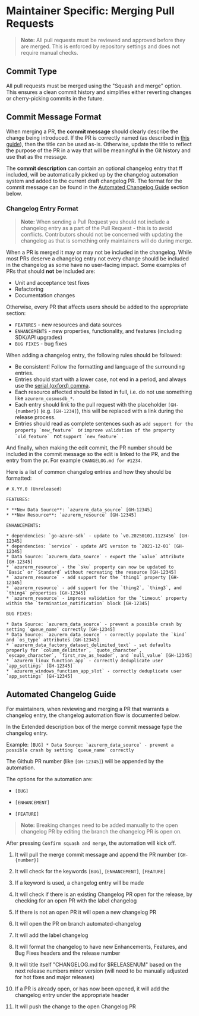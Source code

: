 # Maintainer Specific: Merging Pull Requests

> **Note:** All pull requests must be reviewed and approved before they are merged. This is enforced by repository settings and does not require manual checks.

##  Commit Type

All pull requests must be merged using the "Squash and merge" option. This ensures a clean commit history and simplifies either reverting changes or cherry-picking commits in the future. 


##  Commit Message Format
When merging a PR, the **commit message** should clearly describe the change being introduced. If the PR is correctly named (as described in [this guide](guide-opening-a-pr.md)), then the title can be used as-is. Otherwise, update the title to reflect the purpose of the PR in a way that will be meaningful in the Git history and use that as the message.

The **commit description** can contain an optional changelog entry that ff included, will be automatically picked up by the changelog automation system and added to the current draft changelog PR. The format for the commit message can be found in the [Automated Changelog Guide](#automated-changelog-guide) section below.

### Changelog Entry Format

> **Note:** When sending a Pull Request you should not include a changelog entry as a part of the Pull Request - this is to avoid conflicts. Contributors should not be concerned with updating the changelog as that is something only maintainers will do during merge.

When a PR is merged it may or may not be included in the changelog. While most PRs deserve a changelog entry not every change should be included in the changelog as some have no user-facing impact. Some examples of PRs that should **not** be included are:

- Unit and acceptance test fixes
- Refactoring
- Documentation changes

Otherwise, every PR that affects users should be added to the appropriate section:

* `FEATURES` - new resources and data sources
* `ENHANCEMENTS` - new properties, functionality, and features (including SDK/API upgrades)
* `BUG FIXES` - bug fixes

When adding a changelog entry, the following rules should be followed:

* Be consistent! Follow the formatting and language of the surrounding entries.
* Entries should start with a lower case, not end in a period, and always use the [serial (oxford) comma](https://en.wikipedia.org/wiki/Serial_comma).
* Each resource affected should be listed in full, i.e. do not use something like `azurerm_cosmosdb_*`.
* Each entry should link to the pull request with the placeholder `[GH-{number}]` (e.g. `[GH-1234]`), this will be replaced with a link during the release process.
* Entries should read as complete sentences such as ``add support for the property `new_feature` `` or ``improve validation of the property `old_feature` `` not ``support `new_feature` ``.

And finally, when making the edit commit, the PR number should be included in the commit message so the edit is linked to the PR, and the entry from the pr. For example `CHANGELOG.md for #1234`.

Here is a list of common changelog entries and how they should be formatted:

```
# X.YY.0 (Unreleased)

FEATURES:

* **New Data Source**: `azurerm_data_source` [GH-12345]
* **New Resource**: `azurerm_resource` [GH-12345]

ENHANCEMENTS:

* dependencies: `go-azure-sdk` - update to `v0.20250101.1123456` [GH-12345]
* dependencies: `service` - update API version to `2021-12-01` [GH-12345]
* Data Source: `azurerm_data_source` - export the `value` attribute [GH-12345]
* `azurerm_resource` - the `sku` property can now be updated to `Basic` or `Standard` without recreating the resource [GH-12345]
* `azurerm_resource` - add support for the `thing1` property [GH-12345]
* `azurerm_resource` - add support for the `thing2`, `thing3`, and `thing4` properties [GH-12345]
* `azurerm_resource` - improve validation for the `timeout` property within the `termination_notification` block [GH-12345]

BUG FIXES:

* Data Source: `azurerm_data_source` - prevent a possible crash by setting `queue_name` correctly [GH-12345]
* Data Source: `azurerm_data_source` - correctly populate the `kind` and `os_type` attributes [GH-12345]
* `azurerm_data_factory_dataset_delimited_text` - set defaults properly for `column_delimiter`, `quote_character`, `escape_character`, `first_row_as_header`, and `null_value` [GH-12345]
* `azurerm_linux_function_app` - correctly deduplicate user `app_settings` [GH-12345]
* `azurerm_windows_function_app_slot` - correctly deduplicate user `app_settings` [GH-12345]
```

## Automated Changelog Guide
For maintainers, when reviewing and merging a PR that warrants a changelog entry, the changelog automation flow is documented below.

In the Extended description box of the merge commit message type the changelog entry. 

Example: ```[BUG] * Data Source: `azurerm_data_source` - prevent a possible crash by setting `queue_name` correctly```

The Github PR number (like `[GH-12345]`) will be appended by the automation.

The options for the automation are:

* `[BUG]`

* `[ENHANCEMENT]`

* `[FEATURE]`

> **Note:** Breaking changes need to be added manually to the open changelog PR by editing the branch the changelog PR is open on. 


After pressing `Confirm squash and merge`, the automation will kick off. 

1. It will pull the merge commit message and append the PR number `[GH-{number}]` 

2. It will check for the keywords `[BUG]`, `[ENHANCEMENT]`, `[FEATURE]`

3. If a keyword is used, a changelog entry will be made

4. It will check if there is an existing Changelog PR open for the release, by checking for an open PR with the label changelog

5. If there is not an open PR it will open a new changelog PR

6. It will open the PR on branch automated-changelog

7. It will add the label changelog

8. It will format the changelog to have new Enhancements, Features, and Bug Fixes headers and the release number

9. It will title itself "CHANGELOG.md for $RELEASENUM" based on the next release numbers minor version (will need to be manually adjusted for hot fixes and major releases)

10. If a PR is already open, or has now been opened, it will add the changelog entry under the appropriate header 

11. It will push the change to the open Changelog PR